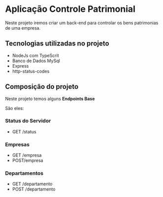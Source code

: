 # Aplicação Controle Patrimonial

Neste projeto iremos criar um back-end para controlar os bens patrimonias de uma empresa.

## Tecnologias utilizadas no projeto

* NodeJs com TypeScrit
* Banco de Dados MySql
* Express 
* http-status-codes


## Composição do projeto

Neste projeto temos alguns **Endpoints Base**

São eles:

### Status do Servidor

* GET /status

### Empresas

* GET /empresa 
* POST/empresa

### Departamentos

* GET /departamento
* POST /departamento
